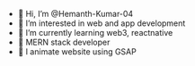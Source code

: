- 👋 Hi, I’m @Hemanth-Kumar-04
- 👀 I’m interested in web and app development
- 🌱 I’m currently learning web3, reactnative
- 🌱 MERN stack developer
- 👀 I animate website using GSAP


<!---
Hemanth-Kumar-04/Hemanth-Kumar-04 is a ✨ special ✨ repository because its `README.md` (this file) appears on your GitHub profile.
You can click the Preview link to take a look at your changes.
--->
